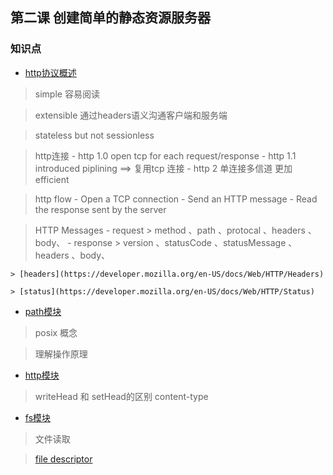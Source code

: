 ## 第二课 创建简单的静态资源服务器


###  知识点


- [http协议概述](https://developer.mozilla.org/en-US/docs/Web/HTTP/Overview)

> simple 容易阅读

> extensible 通过headers语义沟通客户端和服务端

> stateless but not sessionless

> http连接
	- http 1.0 open tcp for each request/response
	- http 1.1 introduced piplining ==> 复用tcp 连接
	- http 2   单连接多信道 更加efficient

> http flow
	- Open a TCP connection
	- Send an HTTP message
	- Read the response sent by the server

> HTTP Messages
	- request
		> method 、path 、protocal 、headers 、body、
	- response
		> version 、statusCode 、statusMessage 、headers 、body、

	> [headers](https://developer.mozilla.org/en-US/docs/Web/HTTP/Headers)

	> [status](https://developer.mozilla.org/en-US/docs/Web/HTTP/Status)


- [path模块](https://github.com/nodejs/node/blob/master/doc/api/path.md)

> posix 概念

> 理解操作原理


- [http模块](https://github.com/nodejs/node/blob/master/doc/api/fs.md)

> writeHead 和 setHead的区别
> content-type


- [fs模块](https://github.com/nodejs/node/blob/master/doc/api/fs.md)

> 文件读取

> [file descriptor](http://www.sitepoint.com/accessing-the-file-system-in-node-js/)












